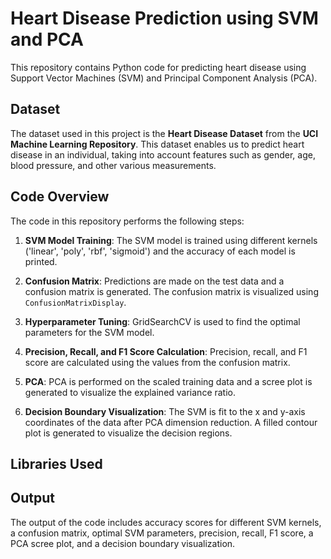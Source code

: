 # Heart Disease Prediction using SVM and PCA

This repository contains Python code for predicting heart disease using Support Vector Machines (SVM) and Principal Component Analysis (PCA).

## Dataset

The dataset used in this project is the **Heart Disease Dataset** from the **UCI Machine Learning Repository**. This dataset enables us to predict heart disease in an individual, taking into account features such as gender, age, blood pressure, and other various measurements.

## Code Overview

The code in this repository performs the following steps:

1. **SVM Model Training**: The SVM model is trained using different kernels ('linear', 'poly', 'rbf', 'sigmoid') and the accuracy of each model is printed.

2. **Confusion Matrix**: Predictions are made on the test data and a confusion matrix is generated. The confusion matrix is visualized using `ConfusionMatrixDisplay`.

3. **Hyperparameter Tuning**: GridSearchCV is used to find the optimal parameters for the SVM model.

4. **Precision, Recall, and F1 Score Calculation**: Precision, recall, and F1 score are calculated using the values from the confusion matrix.

5. **PCA**: PCA is performed on the scaled training data and a scree plot is generated to visualize the explained variance ratio.

6. **Decision Boundary Visualization**: The SVM is fit to the x and y-axis coordinates of the data after PCA dimension reduction. A filled contour plot is generated to visualize the decision regions.

## Libraries Used



## Output

The output of the code includes accuracy scores for different SVM kernels, a confusion matrix, optimal SVM parameters, precision, recall, F1 score, a PCA scree plot, and a decision boundary visualization.


